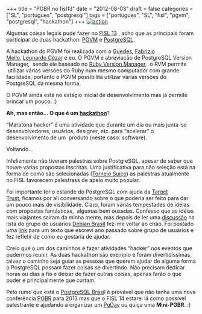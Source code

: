 +++
title = "PGBR no fisl13"
date = "2012-08-03"
draft = false
categories = ["SL", "portugues", "postgresql"]
tags = ["portugues", "SL", "fisl", "pgvm", "postgresql", "hackathon"]
+++
[![action](https://farm1.staticflickr.com/129/321559193_769b99e4cf.jpg)](https://www.flickr.com/photos/kaneda99/321559193/)

Algumas coisas legais pude fazer no [FISL
13](https://softwarelivre.org/fisl13) , acho que as principais foram
participar de duas hackathon: [PGVM](https://github.com/guedes/pgvm) e
[PostgreSQL](https://www.postgresql.org).

A hackathon do PGVM foi realizada com o
[Guedes](https://guedesoft.net/blog/), [Fabrizio
Mello](https://fabriziomello.blogspot.com), [Leonardo
Cézar](https://postgreslogia.wordpress.com/) e eu. O PGVM é abreviação de
PostgreSQL Version Manager,  sendo ele baseado no [Ruby Version
Manager](https://rvm.io/),  o RVM permite  utilizar várias versões do
Ruby num mesmo computador com grande facilidade, portanto o PGVM
possibilita utilizar várias versões do PostgreSQL da mesma forma.

O PGVM ainda está no estágio inicial de desenvolvimento mas já permite
brincar um pouco. :)

**Ah, mas então… O que é
um [hackathon](https://en.wikipedia.org/wiki/Hackathon)**?

“Maratona hacker” é uma atividade que durante um dia ou mais junta-se
desenvolvedores, usuários, designer, etc. para “acelerar” o
desenvolvimento de um  produto (neste caso: software).

Voltando…

Infelizmente não tiveram palestras sobre PostgreSQL, apesar de saber que
houve várias propostas inscritas. Uma justificativa para não seleção
está na forma de como são selecionadas ([Torneio
Suíço](https://pt.wikipedia.org/wiki/Sistema_su%C3%AD%C3%A7o)) as
palestras atualmente no FISL favorecem palestrass de apelo muito
popular.

Foi importante ter o estande do PostgreSQL com ajuda da [Target
Trust](https://www.targettrust.com.br/), ficamos por ali conversando
sobre o que poderia ser feito para dar um pouco mais de visibilidade.
Claro, foram várias tempestades de idéias com propostas fantásticas,
 algumas bem ousadas. Confesso que as idéias mais viajantes sairam da
minha mente, mas depois de ler uma
[discussão](https://lists.alioth.debian.org/pipermail/debian-br-geral/Week-of-Mon-20120730/000050.html)
na lista do grupo de usuários [Debian
Brasil](https://www.debianbrasil.org) fez-me voltar ao chão. Foi postado
uma
[link](https://softwarelivre.org/fike/blog/grupo-de-usuario-tem-prazo-de-validade)
para um texto que escrevi ano passado sobre grupo de usuários e fez
refletir de como eu gostaria de ajudar.

Creio que o um dos caminhos é fazer atividades “hacker” nos eventos que
pudermos reunir. As duas hackathon são exemplo e foram divertidíssimas,
talvez o caminho seja guiar as pessoas que querem ajudar de alguma forma
o PostgreSQL possam fazer coisas se divertindo. Não precisam dedicar
horas ou dias a fio e deixar de fazer outras coisas, apenas farão o que
puder e principalmente que curtam.

Pelo rumo que está o [PostgreSQL Brasi](https://www.postgresql.org.br)l é
provável que não tanha uma nova conferência
[PGBR](https://pgbr.postgresql.org.br) para 2013 mas que o FISL 14
estarei lá como possível palestrante e ajudando a organizar um
[PgDay](https://www.postgresql.org.br/eventos/pgday/) ou quiça uma
**Mini-PGBR**. :)
